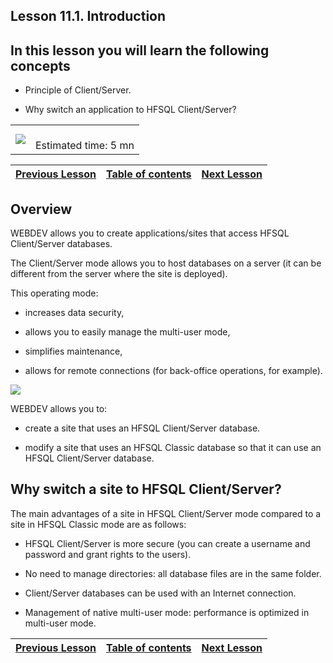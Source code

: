 
## Lesson 11.1. Introduction
<a name="NOTE1"></a>
<a name="NOTE1_1"></a>


## In this lesson you will learn the following concepts
<a name="this_lesson_you_will_learn_the_following_concepts_ELTTEXTE000088"></a>


- Principle of Client/Server.

- Why switch an application to HFSQL Client/Server?





|   |   |
| --- | --- |
| ![](https://doc.pcsoft.fr/en-US/images/image.awp?langid=3&name=dur%E9e.png)<br> | <br>Estimated time: 5 mn |

| [Previous Lesson](../TutoWB/1410087206.md) | [Table of contents](../TutoWB/1410087510.md) | [Next Lesson](../TutoWB/1410087211.md) |
| --- | --- | --- |





<a name="NOTE2"></a>
<a name="NOTE2_1"></a>


## Overview
<a name="overview_ELTTEXTE000135"></a>
WEBDEV allows you to create applications/sites that access HFSQL Client/Server databases.

The Client/Server mode allows you to host databases on a server (it can be different from the server where the site is deployed).

This operating mode:

- increases data security, 

- allows you to easily manage the multi-user mode, 

- simplifies maintenance, 

- allows for remote connections (for back-office operations, for example).




![](https://doc.pcsoft.fr/en-US/images/image.awp?langid=3&name=WB-HFSQL-Client-Serveur.gif)


WEBDEV allows you to:

- create a site that uses an HFSQL Client/Server database.

- modify a site that uses an HFSQL Classic database so that it can use an HFSQL Client/Server database.




<a name="NOTE3"></a>
<a name="NOTE3_1"></a>


## Why switch a site to HFSQL Client/Server?
<a name="why_switch_site_hfsql_clientserver_ELTTEXTE000159"></a>
The main advantages of a site in HFSQL Client/Server mode compared to a site in HFSQL Classic mode are as follows:

- HFSQL Client/Server is more secure (you can create a username and password and grant rights to the users).

- No need to manage directories: all database files are in the same folder.

- Client/Server databases can be used with an Internet connection.

- Management of native multi-user mode: performance is optimized in multi-user mode.




| [Previous Lesson](../TutoWB/1410087206.md) | [Table of contents](../TutoWB/1410087510.md) | [Next Lesson](../TutoWB/1410087211.md) |
| --- | --- | --- |




